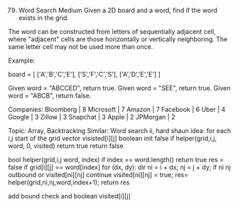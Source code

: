 79. Word Search
Medium
Given a 2D board and a word, find if the word exists in the grid.

The word can be constructed from letters of sequentially adjacent cell, where "adjacent" cells are those horizontally or vertically neighboring. The same letter cell may not be used more than once.

Example:

board =
[
  ['A','B','C','E'],
  ['S','F','C','S'],
  ['A','D','E','E']
]

Given word = "ABCCED", return true.
Given word = "SEE", return true.
Given word = "ABCB", return false.

Companies: Bloomberg | 8 Microsoft | 7 Amazon | 7 Facebook | 6 Uber | 4 Google | 3 Zillow | 3 Snapchat | 3 Apple | 2 JPMorgan | 2

Topic: Array, Backtracking
Similar: Word search ii, hard
shaun idea:
for each i,j start of the grid
	vector visisted[i][j] boolean init false
	if helper(grid,i,j, word, 0, visited)
		return true
return false

bool helper(grid,i,j word, index) 
	if index == word.length()
		return true
	res = false
	if grid[i][j] == word[index]
		for (dx, dy): dir
			ni = i + dx;
			nj = j + dy;
			if ni nj outbound or  visited[ni][nj]
				continue
			visited[ni][nj] = true;
			res= helper(grid,ni,nj,word,index+1);
	return res			

add bound check and boolean visited[i][j]

